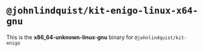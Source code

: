 # `@johnlindquist/kit-enigo-linux-x64-gnu`

This is the **x86_64-unknown-linux-gnu** binary for `@johnlindquist/kit-enigo`
